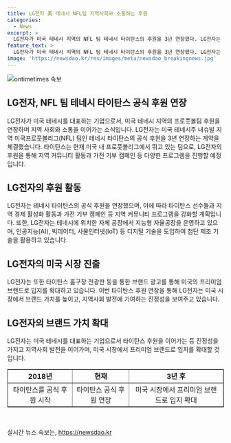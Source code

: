 ```yaml
---
title: LG전자 美 테네시 NFL팀 지역사회와 소통하는 후원
categories:
  - News
excerpt: >
  LG전자가 미국 테네시 지역의 NFL 팀 테네시 타이탄스의 후원을 3년 연장했다. LG전자는 테네시 지역의 생활가전 생산거점으로 타이탄스와의 협력을 통해 지역 사회와 소통을 이어가고, 타이탄스 선수들과 함께 지역 커뮤니티 프로그램을 강화할 계획이다. LG전자는 테네시에 지능형 자율공장을 설립하고, 지역 브랜드 홍보를 위해 홈구장 전광판 광고와 의류 재활용 캠페인을 진행했다. LG전자는 타이탄스 후원을 통해 미국 시장에서 프리미엄 브랜드로 입지를 확대하고, 지역사회 발전을 지원할 것으로 밝혔다.
feature_text: >
  LG전자가 미국 테네시 지역의 NFL 팀 테네시 타이탄스의 후원을 3년 연장했다. LG전자는 테네시 지역의 생활가전 생산거점으로 타이탄스와의 협력을 통해 지역 사회와 소통을 이어가고, 타이탄스 선수들과 함께 지역 커뮤니티 프로그램을 강화할 계획이다. LG전자는 테네시에 지능형 자율공장을 설립하고, 지역 브랜드 홍보를 위해 홈구장 전광판 광고와 의류 재활용 캠페인을 진행했다. LG전자는 타이탄스 후원을 통해 미국 시장에서 프리미엄 브랜드로 입지를 확대하고, 지역사회 발전을 지원할 것으로 밝혔다.
image: 'https://newsdao.kr/res/images/meta/newsdao_breakingnews.jpg'
---
```


<p><img src="https://newsdao.kr/res/images/meta/newsdao_breakingnews.jpg" alt="ontimetimes 속보" /></p>

<h2>LG전자, NFL 팀 테네시 타이탄스 공식 후원 연장</h2>

<p data-ke-size="size16">LG전자가 미국 테네시를 대표하는 기업으로서, 미국 테네시 지역의 프로풋볼팀 후원을 연장하며 지역 사회와 소통을 이어가는 소식입니다. LG전자는 미국 테네시주 내슈빌 지역 미국프로풋볼리그(NFL) 팀인 테네시 타이탄스의 공식 후원을 3년 연장하는 계약을 체결했습니다. 타이탄스는 현재 미국 내 프로풋볼리그에서 뛰고 있는 팀으로, LG전자의 후원을 통해 지역 커뮤니티 활동과 가전 기부 캠페인 등 다양한 프로그램을 진행할 예정입니다.</p>

<h2 data-ke-size="size26">LG전자의 후원 활동</h2>

<p data-ke-size="size16">LG전자는 테네시 타이탄스의 공식 후원을 연장했으며, 이에 따라 타이탄스 선수들과 지역 경제 활성화 활동과 가전 기부 캠페인 등 지역 커뮤니티 프로그램을 강화할 계획입니다. 또한, LG전자는 테네시에 위치한 자체 공장에서 지능형 자율공장을 운영하고 있으며, 인공지능(AI), 빅데이터, 사물인터넷(IoT) 등 디지털 기술을 도입하여 첨단 제조 기술을 활용하고 있습니다.</p>

<h2 data-ke-size="size26">LG전자의 미국 시장 진출</h2>

<p data-ke-size="size16">LG전자는 또한 타이탄스 홈구장 전광판 등을 통한 브랜드 광고를 통해 미국의 프리미엄 브랜드로 입지를 확대하고 있습니다. 이번 타이탄스 후원 연장을 통해 LG전자는 미국 시장에서 브랜드 가치를 높이고, 지역사회 발전에 기여하는 진정성을 보여주고 있습니다.</p>

<h2 data-ke-size="size26">LG전자의 브랜드 가치 확대</h2>

<p data-ke-size="size16">LG전자는 미국 테네시를 대표하는 기업으로서 타이탄스 후원을 이어가는 등 진정성을 가지고 지역사회 발전을 이어가며, 미국 시장에서 프리미엄 브랜드로 입지를 확대할 것입니다.</p>

<table border="1">
<tbody>
<tr>
<td style="text-align: center; height: 17px;"><b>2018년</b></td>
<td style="text-align: center; height: 17px;"><b>현재</b></td>
<td style="text-align: center; height: 17px;"><b>3년 후</b></td>
</tr>
<tr>
<td style="text-align: center; height: 17px;">타이탄스를 공식 후원 시작</td>
<td style="text-align: center; height: 17px;">타이탄스 공식 후원 연장</td>
<td style="text-align: center; height: 17px;">미국 시장에서 프리미엄 브랜드로 입지 확대</td>
</tr>
</tbody>
</table>

<p data-ke-size="size16">&nbsp;</p>
실시간 뉴스 속보는, <a href="https://newsdao.kr" rel="dofollow">https://newsdao.kr</a>


